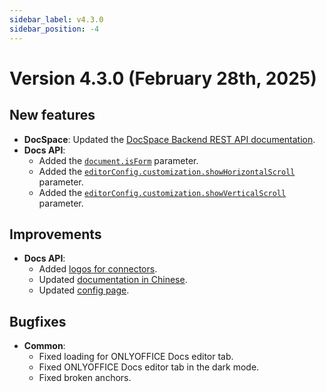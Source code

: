 ```yaml
---
sidebar_label: v4.3.0
sidebar_position: -4
---
```


# Version 4.3.0 (February 28th, 2025)

## New features

- **DocSpace**:  Updated the [DocSpace Backend REST API documentation](../../docspace/api-backend/get-started/basic-concepts.md).
- **Docs API**:
  - Added the [`document.isForm`](../../docs/docs-api/usage-api/config/document/document.md#isform) parameter.
  - Added the [`editorConfig.customization.showHorizontalScroll`](../../docs/docs-api/usage-api/config/editor/customization/customization-standard-branding.md#showhorizontalscroll) parameter.
  - Added the [`editorConfig.customization.showVerticalScroll`](../../docs/docs-api/usage-api/config/editor/customization/customization-standard-branding.md#showverticalscroll) parameter.

## Improvements

- **Docs API**:
  - Added [logos for connectors](../../docs/docs-api/get-started/ready-to-use-connectors/ready-to-use-connectors.md).
  - Updated [documentation in Chinese](https://api.onlyoffice.com/zh-CN/docs/docs-api/get-started/basic-concepts/).
  - Updated [config page](../../docs/docs-api/usage-api/config/config.md).

## Bugfixes

- **Common**:
  - Fixed loading for ONLYOFFICE Docs editor tab.
  - Fixed ONLYOFFICE Docs editor tab in the dark mode.
  - Fixed broken anchors.
